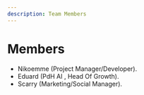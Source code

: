 ```yaml
---
description: Team Members
---
```


# Members

* Nikoemme (Project Manager/Developer).
* Eduard (PdH AI , Head Of Growth).
* Scarry (Marketing/Social Manager).



